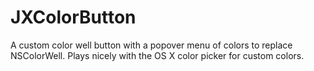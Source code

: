 # JXColorButton
A custom color well button with a popover menu of colors to replace NSColorWell. Plays nicely with the OS X color picker for custom colors.
